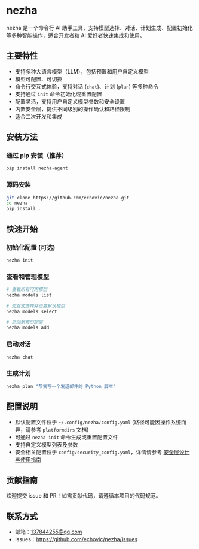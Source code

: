 # nezha

nezha 是一个命令行 AI 助手工具，支持模型选择、对话、计划生成、配置初始化等多种智能操作，适合开发者和 AI 爱好者快速集成和使用。

## 主要特性
- 支持多种大语言模型（LLM），包括预置和用户自定义模型
- 模型可配置、可切换
- 命令行交互式体验，支持对话 (`chat`)、计划 (`plan`) 等多种命令
- 支持通过 `init` 命令初始化或重置配置
- 配置灵活，支持用户自定义模型参数和安全设置
- 内置安全层，提供不同级别的操作确认和路径限制
- 适合二次开发和集成

## 安装方法

### 通过 pip 安装（推荐）
```bash
pip install nezha-agent
```

### 源码安装
```bash
git clone https://github.com/echovic/nezha.git
cd nezha
pip install .
```

## 快速开始

### 初始化配置 (可选)
```bash
nezha init
```

### 查看和管理模型
```bash
# 查看所有可用模型
nezha models list

# 交互式选择并设置默认模型
nezha models select

# 添加新模型配置
nezha models add
```

### 启动对话
```bash
nezha chat
```

### 生成计划
```bash
nezha plan "帮我写一个发送邮件的 Python 脚本"
```

## 配置说明
- 默认配置文件位于 `~/.config/nezha/config.yaml` (路径可能因操作系统而异，请参考 `platformdirs` 文档)
- 可通过 `nezha init` 命令生成或重置配置文件
- 支持自定义模型列表及参数
- 安全相关配置位于 `config/security_config.yaml`，详情请参考 [安全层设计与使用指南](docs/security_layer.md)

## 贡献指南
欢迎提交 issue 和 PR！如需贡献代码，请遵循本项目的代码规范。

## 联系方式
- 邮箱：137844255@qq.com
- Issues：https://github.com/echovic/nezha/issues
